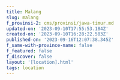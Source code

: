 ```yaml
---
title: Malang
slug: malang
f_provinsi-2: cms/provinsi/jawa-timur.md
updated-on: '2023-09-10T17:55:53.184Z'
created-on: '2023-09-10T16:28:22.503Z'
published-on: '2023-09-16T12:07:38.345Z'
f_same-with-province-name: false
f_featured: false
f_discover: false
layout: '[location].html'
tags: location
---
```



